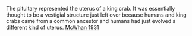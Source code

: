 The pituitary represented the uterus of a king crab. It was essentially thought to be a vestigial structure just left over because humans and king crabs came from a common ancestor and humans had just evolved a different kind of uterus. [McWhan 1931](https://era.ed.ac.uk/handle/1842/35297)